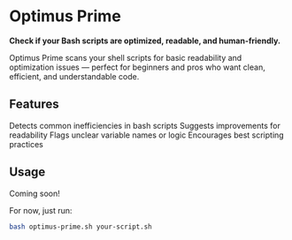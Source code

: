 #  Optimus Prime

**Check if your Bash scripts are optimized, readable, and human-friendly.**

Optimus Prime scans your shell scripts for basic readability and optimization issues — perfect for beginners and pros who want clean, efficient, and understandable code.



## Features

 Detects common inefficiencies in bash scripts
 Suggests improvements for readability
 Flags unclear variable names or logic
 Encourages best scripting practices



##  Usage

Coming soon!

For now, just run:

```bash
bash optimus-prime.sh your-script.sh
